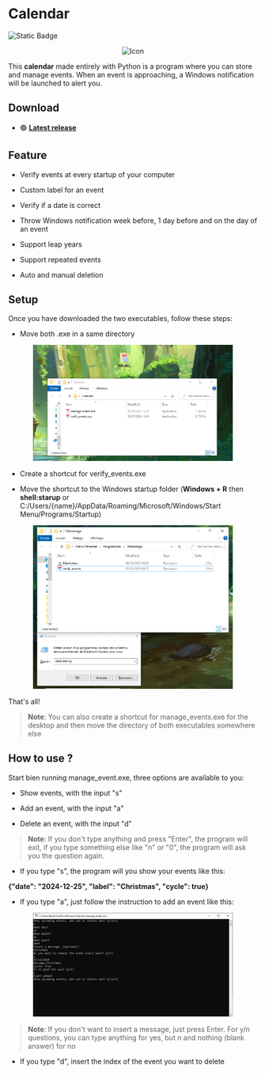 # Calendar

![Static Badge](https://img.shields.io/badge/made_in-France-red?labelColor=blue)

<p align="center">
    <img src="assets/icon.ico" alt="Icon" width="300" />
</p>

This **calendar** made entirely with Python is a program where you can store and manage events. When an event is approaching, a Windows notification will be launched to alert you.

## Download

- 🟢 **[Latest release](https://github.com/Pietot/Calendar/releases/latest)**

## Feature

- Verify events at every startup of your computer

- Custom label for an event

- Verify if a date is correct

- Throw Windows notification week before, 1 day before and on the day of an event

- Support leap years

- Support repeated events

- Auto and manual deletion

## Setup

Once you have downloaded the two executables, follow these steps:

- Move both .exe in a same directory

<p align="center">
    <img src="assets/screen1.png" alt="Screen 1" width="80%" />
</p>

- Create a shortcut for verify_events.exe

- Move the shortcut to the Windows startup folder
  (**Windows + R** then **shell:starup** or C:/Users/{name}/AppData/Roaming/Microsoft/Windows/Start Menu/Programs/Startup)

<p align="center">
    <img src="assets/screen2.png" alt="Screen 2" width="80%" />
</p>

That's all!

> **Note**: You can also create a shortcut for manage_events.exe for the desktop and then move the directory of both executables somewhere else

## How to use ?

Start bien running manage_event.exe, three options are available to you:

- Show events, with the input "s"

- Add an event, with the input "a"

- Delete an event, with the input "d"

> **Note**: If you don't type anything and press "Enter", the program will exit, if you type something else like "n" or "0", the program will ask you the question again.

- If you type "s", the program will you show your events like this:

**{"date": "2024-12-25", "label": "Christmas", "cycle": true}**

- If you type "a", just follow the instruction to add an event like this:

<p align="center">
    <img src="assets/screen3.png" alt="Screen 3" width="80%" />
</p>

> **Note**: If you don't want to insert a message, just press Enter. For y/n questions, you can type anything for yes, but n and nothing (blank answer) for no

- If you type "d", insert the index of the event you want to delete
